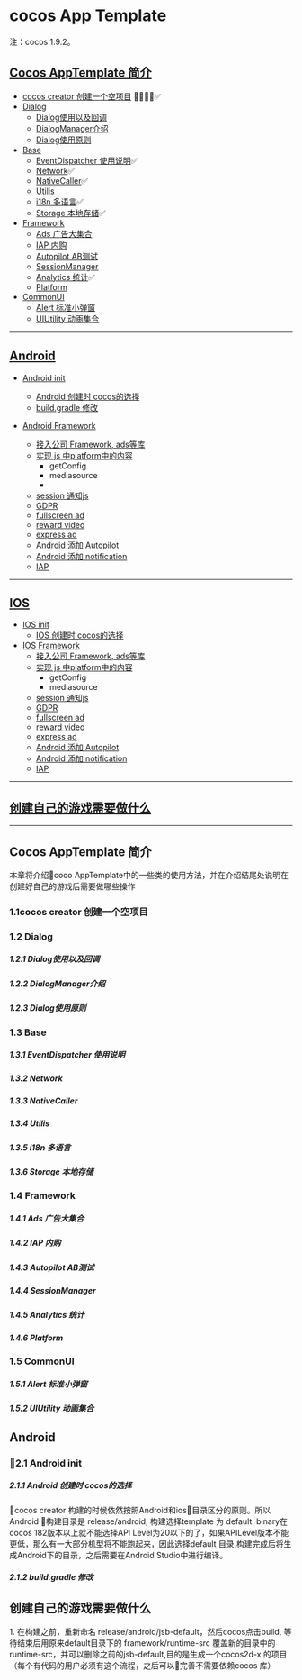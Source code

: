 # cocos App Template
 注：cocos 1.9.2。
## [Cocos AppTemplate 简介](#1)
* [cocos creator 创建一个空项目](#1.1)  ✅
* [Dialog](#1.2)
    * [Dialog使用以及回调](#1.2.1)
    * [DialogManager介绍](#1.2.2)
    * [Dialog使用原则](#1.2.3)
* [Base](#1.3)
    * [EventDispatcher 使用说明](#1.3.1)✅
    * [Network](#1.3.2)✅
    * [NativeCaller](#1.3.3)✅
    * [Utilis](#1.3.4)
    * [i18n 多语言](#1.3.5)✅
    * [Storage 本地存储](#1.3.6)✅
* [Framework](#1.4)
    * [Ads 广告大集合](#1.4.1)
    * [IAP 内购](#1.4.2)
    * [Autopilot AB测试](#1.4.3)
    * [SessionManager](#1.4.4)
    * [Analytics 统计](#1.4.5)✅
    * [Platform](#1.4.6)
* [CommonUI](#1.5)
    * [Alert 标准小弹窗](#1.5.1)
    * [UIUtility 动画集合](#1.4.6)

---
## [Android](#2)
* [Android init](#2.1)
    * [Android 创建时 cocos的选择](#2.1.1)
    * [build.gradle 修改](#2.1.2)

* [Android Framework](#2.2)
    * [接入公司 Framework, ads等库](#2.2.1)
    * [实现 js 中platform中的内容](#2.2.2)
        * getConfig
        * mediasource
        * 
    * [session 通知js](#2.2.3)
    * [GDPR](#2.2.4)
    * [fullscreen ad](#2.2.5)
    * [reward video ](#2.2.6)
    * [express ad](#2.2.7)
    * [Android 添加 Autopilot](#2.2.8)
    * [Android 添加 notification](#2.2.9)
    * [IAP](#2.2.10)

---
## [IOS](#2)
* [IOS init](#2.1)
    * [IOS 创建时 cocos的选择](#2.1.1)
* [IOS Framework](#2.2)
    * [接入公司 Framework, ads等库](#2.2.1)
    * [实现 js 中platform中的内容](#2.2.2)
        * getConfig
        * mediasource
    * [session 通知js](#2.2.3)
    * [GDPR](#2.2.4)
    * [fullscreen ad](#2.2.5)
    * [reward video ](#2.2.6)
    * [express ad](#2.2.7)
    * [Android 添加 Autopilot](#2.2.8)
    * [Android 添加 notification](#2.2.9)
    * [IAP](#2.2.10)

---
## [创建自己的游戏需要做什么](#4)
---

<h2 id = 1>Cocos AppTemplate 简介</h2>
本章将介绍coco AppTemplate中的一些类的使用方法，并在介绍结尾处说明在创建好自己的游戏后需要做哪些操作 
<h3 id = 1.1>1.1cocos creator 创建一个空项目</h3>
<h3>1.2 Dialog</h3>
<h5>1.2.1 Dialog使用以及回调</h5>
<h5>1.2.2 DialogManager介绍</h5>
<h5>1.2.3 Dialog使用原则</h5>
<h3 id = 1.3>1.3 Base</h3>
<h5 id = 1.3.1>1.3.1 EventDispatcher 使用说明</h5>
<h5 id = 1.3.2>1.3.2 Network</h5>
<h5 id = 1.3.3>1.3.3 NativeCaller</h5>
<h5 id = 1.3.4>1.3.4 Utilis</h5>
<h5 id = 1.3.5>1.3.5 i18n 多语言</h5>
<h5 id = 1.3.6>1.3.6 Storage 本地存储</h5>

<h3 id = 1.4 >1.4 Framework</h3>
<h5 id = 1.4.1>1.4.1 Ads 广告大集合</h5>
<h5 id = 1.4.2>1.4.2 IAP 内购</h5>
<h5 id = 1.4.3>1.4.3 Autopilot AB测试</h5>
<h5 id = 1.4.4>1.4.4 SessionManager</h5>
<h5 id = 1.4.5>1.4.5 Analytics 统计</h5>
<h5 id = 1.4.6>1.4.6 Platform</h5>

<h3 id = 1.5>1.5 CommonUI</h3>
<h5 id = 1.5.1>1.5.1 Alert 标准小弹窗</h5>
<h5 id = 1.5.2>1.5.2 UIUtility 动画集合</h5>



<h2 id = 2 >Android</h2>
<h3 id = 2.1 >2.1 Android init </h3>

<h5 id = 2.1.1>2.1.1 Android 创建时 cocos的选择</h5>
    cocos creator 构建的时候依然按照Android和ios目录区分的原则。所以Android 构建目录是 release/android, 构建选择template 为 default. binary在cocos 182版本以上就不能选择API Level为20以下的了，如果APILevel版本不能更低，那么有一大部分机型将不能跑起来，因此选择default 目录,构建完成后将生成Android下的目录，之后需要在Android Studio中进行编译。

<h5 id = 2.1.2>2.1.2 build.gradle 修改</h5>

    

<h2 id = 4> 创建自己的游戏需要做什么</h2>
    1. 在构建之前，重新命名 release/android/jsb-default，然后cocos点击build, 等待结束后用原来default目录下的 framework/runtime-src 覆盖新的目录中的runtime-src，并可以删除之前的jsb-default,目的是生成一个cocos2d-x 的项目（每个有代码的用户必须有这个流程，之后可以完善不需要依赖cocos 库） 


